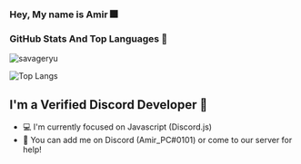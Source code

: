 ### Hey, My name is Amir 🎆


### GitHub Stats And Top Languages 📌

![savageryu](https://github-readme-stats.vercel.app/api?username=amir-pc&show_icons=true&theme=dark)

![Top Langs](https://github-readme-stats.vercel.app/api/top-langs/?username=amir-pc&layout=compact&theme=dark)

## I'm a Verified Discord Developer 🎇

- 💻 I'm currently focused on Javascript (Discord.js)
- 🤯 You can add me on Discord (Amir_PC#0101) or come to our server for help!




